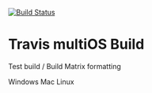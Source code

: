 [![Build Status](https://travis-ci.com/Montana/travis-multiOS.svg?branch=master)](https://travis-ci.com/Montana/travis-multiOS)

# Travis multiOS Build 

Test build / Build Matrix formatting 

Windows
Mac
Linux 
